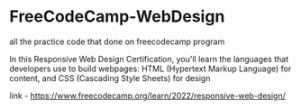 # FreeCodeCamp-WebDesign
all the practice code that done on freecodecamp program

In this Responsive Web Design Certification, you'll learn the languages that developers use to build webpages: HTML (Hypertext Markup Language) for content, and CSS (Cascading Style Sheets) for design

link - https://www.freecodecamp.org/learn/2022/responsive-web-design/
